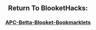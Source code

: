 <!-- Down -->
<center>
    <h2>
        Return To BlooketHacks:
    </h2>
    <h3>
        <a href="https://dawnerror.github.io/APC-Betta-Blooket-Bookmarklets/">
            APC-Betta-Blooket-Bookmarklets
        </a>
    </h3>
</center>
